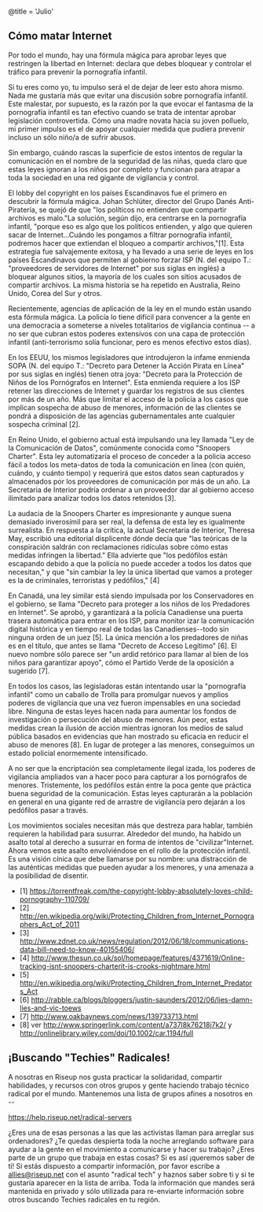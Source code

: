 @title = 'Julio'

## Cómo matar Internet

Por todo el mundo, hay una fórmula mágica para aprobar leyes que restringen la libertad en Internet: declara que debes bloquear y controlar el tráfico para prevenir la pornografía infantil.

Si tu eres como yo, tu impulso será el de dejar de leer esto ahora mismo. Nada me gustaría más que evitar una discusión sobre pornografía infantil. Este malestar, por supuesto, es la razón por la que evocar el fantasma de la pornografía infantil es tan efectivo cuando se trata de intentar aprobar legislación controvertida. Cómo una madre novata hacia su joven polluelo, mi primer impulso es el de apoyar cualquier medida que pudiera prevenir incluso un sólo niño/a de sufrir abusos.

Sin embargo, cuándo rascas la superficie de estos intentos de regular la comunicación en el nombre de la seguridad de las niñas, queda claro que estas leyes ignoran a los niños por completo y funcionan para atrapar a toda la sociedad en una red gigante de vigilancia y control.

El lobby del copyright en los países Escandinavos fue el primero en descubrir la fórmula mágica. Johan Schlüter, director del Grupo Danés Anti-Piratería, se quejó de que "los políticos no entienden que compartir archivos es malo."La solución, según dijo, era centrarse en la pornografía infantil, "porque eso es algo que los políticos entienden, y algo que quieren sacar de Internet...Cuándo les pongamos a filtrar pornografía infantil, podremos hacer que extiendan el bloqueo a compartir archivos,"\[1\]. Esta estrategia fue salvajemente exitosa, y ha llevado a una serie de leyes en los países Escandinavos que permiten al gobierno forzar ISP (N. del equipo T.: "proveedores de servidores de Internet" por sus siglas en inglés) a bloquear algunos sitios, la mayoría de los cuales son sitios acusados de compartir archivos. La misma historia se ha repetido en Australia, Reino Unido, Corea del Sur y otros.

Recientemente, agencias de aplicación de la ley en el mundo están usando esta fórmula mágica. La policía lo tiene difícil para convencer a la gente en una democracia a someterse a niveles totalitarios de vigilancia continua -- a no ser que cubran estos poderes extensivos con una capa de protección infantil (anti-terrorismo solía funcionar, pero es menos efectivo estos días).

En los EEUU, los mismos legisladores que introdujeron la infame enmienda SOPA (N. del equipo T.: "Decreto para Detener la Acción Pirata en Línea" por sus siglas en inglés) tienen otra joya: "Decreto para la Protección de Niños de los Pornógrafos en Internet". Esta enmienda requiere a los ISP retener las direcciones de Internet y guardar los registros de sus clientes por más de un año. Más que limitar el acceso de la policía a los casos que implican sospecha de abuso de menores, información de las clientes se pondrá a disposición de las agencias gubernamentales ante cualquier sospecha criminal \[2\].

En Reino Unido, el gobierno actual está impulsando una ley llamada "Ley de la Comunicación de Datos", comúnmente conocida como "Snoopers Charter". Esta ley automatizaría el proceso de conceder a la policía acceso fácil a todos los meta-datos de toda la comunicación en linea (con quién, cuándo, y cuánto tiempo) y requerirá que estos datos sean capturados y almacenados por los proveedores de comunicación por más de un año. La Secretaria de Interior podría ordenar a un proveedor dar al gobierno acceso ilimitado para analizar todos los datos retenidos \[3\].

La audacia de la Snoopers Charter es impresionante y aunque suena demasiado inverosímil para ser real, la defensa de esta ley es igualmente surrealista. En respuesta a la crítica, la actual Secretaria de Interior, Theresa May, escribió una editorial displicente dónde decía que "las teóricas de la conspiración saldrán con reclamaciones ridículas sobre cómo estas medidas infringen la libertad." Ella advierte que "los pedófilos están escapando debido a que la policía no puede acceder a todos los datos que necesitan," y que "sin cambiar la ley la única libertad que vamos a proteger es la de criminales, terroristas y pedófilos," \[4\]

En Canadá, una ley similar está siendo impulsada por los Conservadores en el gobierno, se llama "Decreto para proteger a los niños de los Predadores en Internet". Se aprobó, y garantizará a la policía Canadiense una puerta trasera automática para entrar en los ISP, para monitor izar la comunicación digital histórica y en tiempo real de todas las Canadienses--todo sin ninguna orden de un juez \[5\]. La única mención a los predadores de niñas es en el título, que antes se llama "Decreto de Acceso Legítimo" \[6\]. El nuevo nombre sólo parece ser "un ardid retórico para llamar al bien de los niños para garantizar apoyo", cómo el Partido Verde de la oposición a sugerido \[7\].

En todos los casos, las legisladoras están intentando usar la "pornografía infantil" como un caballo de Trolla para promulgar nuevos y amplios poderes de vigilancia que una vez fueron impensables en una sociedad libre. Ninguna de estas leyes hacen nada para aumentar los fondos de investigación o persecución del abuso de menores. Aún peor, estas medidas crean la ilusión de acción mientras ignoran los medios de salud pública basados en evidencias que han mostrado su eficacia en reducir el abuso de menores \[8\]. En lugar de proteger a las menores, conseguimos un estado policial enormemente intensificado.

A no ser que la encriptación sea completamente ilegal izada, los poderes de vigilancia ampliados van a hacer poco para capturar a los pornógrafos de menores. Tristemente, los pedófilos están entre la poca gente que práctica buena seguridad de la comunicación. Estas leyes capturarán a la población en general en una gigante red de arrastre de vigilancia pero dejarán a los pedófilos pasar a través.

Los movimientos sociales necesitan más que destreza para hablar, también requieren la habilidad para susurrar. Alrededor del mundo, ha habido un asalto total al derecho a susurrar en forma de intentos de "civilizar"Internet. Ahora vemos este asalto envolviéndose en el rollo de la protección infantil. Es una visión cínica que debe llamarse por su nombre: una distracción de las auténticas medidas que pueden ayudar a los menores, y una amenaza a la posibilidad de disentir.

* \[1\] https://torrentfreak.com/the-copyright-lobby-absolutely-loves-child-pornography-110709/
* \[2\] http://en.wikipedia.org/wiki/Protecting_Children_from_Internet_Pornographers_Act_of_2011
* \[3\] http://www.zdnet.co.uk/news/regulation/2012/06/18/communications-data-bill-need-to-know-40155406/
* \[4\] http://www.thesun.co.uk/sol/homepage/features/4371619/Online-tracking-isnt-snoopers-charterit-is-crooks-nightmare.html
* \[5\] http://en.wikipedia.org/wiki/Protecting_Children_from_Internet_Predators_Act
* \[6\] http://rabble.ca/blogs/bloggers/justin-saunders/2012/06/lies-damn-lies-and-vic-toews
* \[7\] http://www.oakbaynews.com/news/139733713.html
* \[8\] ver http://www.springerlink.com/content/a737l8k76218j7k2/ y http://onlinelibrary.wiley.com/doi/10.1002/car.1194/full


## ¡Buscando "Techies" Radicales!

A nosotras en Riseup nos gusta practicar la solidaridad, compartir habilidades, y recursos con otros grupos y gente haciendo trabajo técnico radical por el mundo. Mantenemos una lista de grupos afines a nosotros en --

https://help.riseup.net/radical-servers

¿Eres una de esas personas a las que las activistas llaman para arreglar sus ordenadores? ¿Te quedas despierta toda la noche arreglando software para ayudar a la gente en el movimiento a comunicarse y hacer su trabajo? ¿Eres parte de un grupo que trabaja en estas cosas? Si es así ¡queremos saber de ti! Si estás dispuesto a compartir información, por favor escribe a allies@riseup.net con el asunto "radical tech" y haznos saber sobre ti y si te gustaría aparecer en la lista de arriba. Toda la información que mandes será mantenida en privado y sólo utilizada para re-enviarte información sobre otros buscando Techies radicales en tu región.
